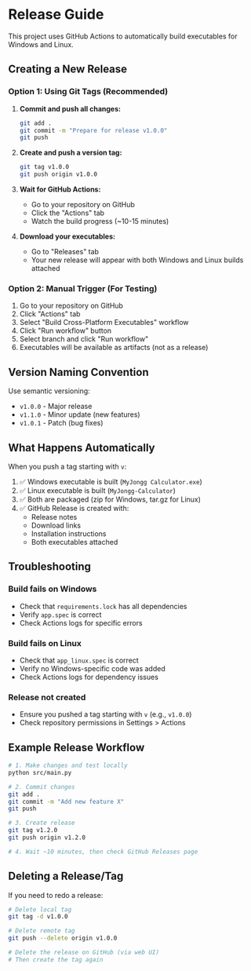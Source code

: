 # Release Guide

This project uses GitHub Actions to automatically build executables for Windows and Linux.

## Creating a New Release

### Option 1: Using Git Tags (Recommended)

1. **Commit and push all changes:**
   ```bash
   git add .
   git commit -m "Prepare for release v1.0.0"
   git push
   ```

2. **Create and push a version tag:**
   ```bash
   git tag v1.0.0
   git push origin v1.0.0
   ```

3. **Wait for GitHub Actions:**
   - Go to your repository on GitHub
   - Click the "Actions" tab
   - Watch the build progress (~10-15 minutes)

4. **Download your executables:**
   - Go to "Releases" tab
   - Your new release will appear with both Windows and Linux builds attached

### Option 2: Manual Trigger (For Testing)

1. Go to your repository on GitHub
2. Click "Actions" tab
3. Select "Build Cross-Platform Executables" workflow
4. Click "Run workflow" button
5. Select branch and click "Run workflow"
6. Executables will be available as artifacts (not as a release)

## Version Naming Convention

Use semantic versioning:
- `v1.0.0` - Major release
- `v1.1.0` - Minor update (new features)
- `v1.0.1` - Patch (bug fixes)

## What Happens Automatically

When you push a tag starting with `v`:

1. ✅ Windows executable is built (`MyJongg Calculator.exe`)
2. ✅ Linux executable is built (`MyJongg-Calculator`)
3. ✅ Both are packaged (zip for Windows, tar.gz for Linux)
4. ✅ GitHub Release is created with:
   - Release notes
   - Download links
   - Installation instructions
   - Both executables attached

## Troubleshooting

### Build fails on Windows
- Check that `requirements.lock` has all dependencies
- Verify `app.spec` is correct
- Check Actions logs for specific errors

### Build fails on Linux
- Check that `app_linux.spec` is correct
- Verify no Windows-specific code was added
- Check Actions logs for dependency issues

### Release not created
- Ensure you pushed a tag starting with `v` (e.g., `v1.0.0`)
- Check repository permissions in Settings > Actions

## Example Release Workflow

```bash
# 1. Make changes and test locally
python src/main.py

# 2. Commit changes
git add .
git commit -m "Add new feature X"
git push

# 3. Create release
git tag v1.2.0
git push origin v1.2.0

# 4. Wait ~10 minutes, then check GitHub Releases page
```

## Deleting a Release/Tag

If you need to redo a release:

```bash
# Delete local tag
git tag -d v1.0.0

# Delete remote tag
git push --delete origin v1.0.0

# Delete the release on GitHub (via web UI)
# Then create the tag again
```

